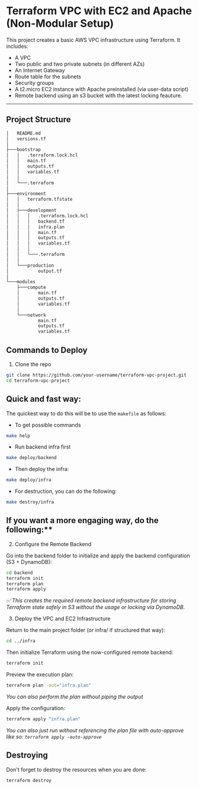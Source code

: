 # Terraform VPC with EC2 and Apache (Non-Modular Setup)

This project creates a basic AWS VPC infrastructure using Terraform. It includes:

- A VPC
- Two public and two private subnets (in different AZs)
- An Internet Gateway
- Route table for the subnets
- Security groups
- A t2.micro EC2 instance with Apache preinstalled (via user-data script)
- Remote backend using an s3 bucket with the latest locking feauture.

---


## Project Structure
```bash
│   README.md
│   versions.tf
│
├───bootstrap
│   │   .terraform.lock.hcl
│   │   main.tf
│   │   outputs.tf
│   │   variables.tf
│   │
│   └───.terraform
│
├───environment
│   │   terraform.tfstate
│   │
│   ├───development
│   │   │   .terraform.lock.hcl
│   │   │   backend.tf
│   │   │   infra.plan
│   │   │   main.tf
│   │   │   outputs.tf
│   │   │   variables.tf
│   │   │
│   │   └───.terraform
│   │
│   └───production
│           output.tf
│
└───modules
    ├───compute
    │       main.tf
    │       outputs.tf
    │       variables.tf
    │
    └───network
            main.tf
            outputs.tf
            variables.tf

```

## Commands to Deploy
1. Clone the repo
```bash
git clone https://github.com/your-username/terraform-vpc-project.git
cd terraform-vpc-project
```

## Quick and fast way:
The quickest way to do this will be to use the `makefile` as follows:
- To get possible commands
```bash
make help
```
- Run backend infra first
```bash
make deploy/backend
```
- Then deploy the infra:
```bash
make deploy/infra
```

- For destruction, you can do the following:
```bash
make destroy/infra
```

## If you want a more engaging way, do the following:**

2. Configure the Remote Backend

Go into the backend folder to initialize and apply the backend configuration (S3 + DynamoDB):
```bash
cd backend
terraform init
terraform plan
terraform apply
```
_✅ This creates the required remote backend infrastructure for storing Terraform state safely in S3 without the usage or locking via DynamoDB._

3. Deploy the VPC and EC2 Infrastructure

Return to the main project folder (or infra/ if structured that way):
```bash
cd ../infra
```
Then initialize Terraform using the now-configured remote backend:
```bash
terraform init
```

Preview the execution plan:
```bash
terraform plan -out="infra.plan"
```
_You can also perform the plan without piping the output_

Apply the configuration:
```bash
terraform apply "infra.plan"
```
_You can also just run without referencing the plan file with auto-approve like so: `terraform apply -auto-approve`_

## Destroying
Don't forget to destroy the resources when you are done:
```bash
terraform destroy
```